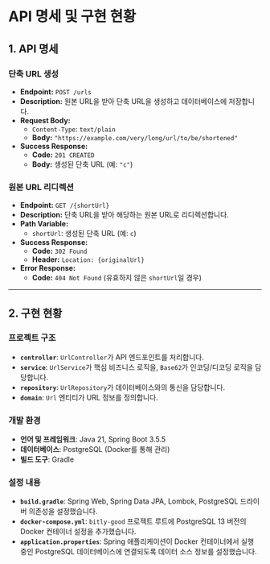 # API 명세 및 구현 현황

## 1. API 명세

### 단축 URL 생성
- **Endpoint:** `POST /urls`
- **Description:** 원본 URL을 받아 단축 URL을 생성하고 데이터베이스에 저장합니다.
- **Request Body:**
  - `Content-Type`: `text/plain`
  - **Body:** `"https://example.com/very/long/url/to/be/shortened"`
- **Success Response:**
  - **Code:** `201 CREATED`
  - **Body:** 생성된 단축 URL (예: `"c"`)

### 원본 URL 리디렉션
- **Endpoint:** `GET /{shortUrl}`
- **Description:** 단축 URL을 받아 해당하는 원본 URL로 리디렉션합니다.
- **Path Variable:**
  - `shortUrl`: 생성된 단축 URL (예: `c`)
- **Success Response:**
  - **Code:** `302 Found`
  - **Header:** `Location: {originalUrl}`
- **Error Response:**
  - **Code:** `404 Not Found` (유효하지 않은 `shortUrl`일 경우)

---

## 2. 구현 현황

### 프로젝트 구조
- **`controller`**: `UrlController`가 API 엔드포인트를 처리합니다.
- **`service`**: `UrlService`가 핵심 비즈니스 로직을, `Base62`가 인코딩/디코딩 로직을 담당합니다.
- **`repository`**: `UrlRepository`가 데이터베이스와의 통신을 담당합니다.
- **`domain`**: `Url` 엔티티가 URL 정보를 정의합니다.

### 개발 환경
- **언어 및 프레임워크**: Java 21, Spring Boot 3.5.5
- **데이터베이스**: PostgreSQL (Docker를 통해 관리)
- **빌드 도구**: Gradle

### 설정 내용
- **`build.gradle`**: Spring Web, Spring Data JPA, Lombok, PostgreSQL 드라이버 의존성을 설정했습니다.
- **`docker-compose.yml`**: `bitly-good` 프로젝트 루트에 PostgreSQL 13 버전의 Docker 컨테이너 설정을 추가했습니다.
- **`application.properties`**: Spring 애플리케이션이 Docker 컨테이너에서 실행 중인 PostgreSQL 데이터베이스에 연결되도록 데이터 소스 정보를 설정했습니다.
